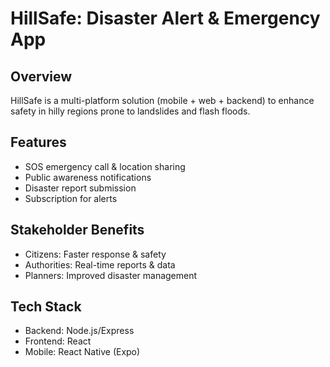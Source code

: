 # HillSafe: Disaster Alert & Emergency App

## Overview
HillSafe is a multi-platform solution (mobile + web + backend) to enhance safety in hilly regions prone to landslides and flash floods.

## Features
- SOS emergency call & location sharing
- Public awareness notifications
- Disaster report submission
- Subscription for alerts

## Stakeholder Benefits
- Citizens: Faster response & safety
- Authorities: Real-time reports & data
- Planners: Improved disaster management

## Tech Stack
- Backend: Node.js/Express
- Frontend: React
- Mobile: React Native (Expo)
